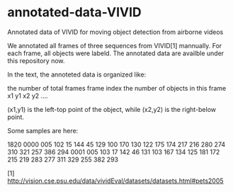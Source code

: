 annotated-data-VIVID
======================================================

Annotated data of VIVID for moving object detection from airborne videos

We annotated all frames of three sequences from VIVID[1] mannually. For each frame, all objects were labeld. The annotated data are availble under this repository now. 



In the text, the annoteted data is organized like:

the number of total frames
frame index  the number of objects in this frame
x1 y1 x2 y2
....


(x1,y1) is the left-top point of the object, while (x2,y2) is the right-below point.


Some samples are here: 

1820
0000 005
102 15 144 45
129 100 170 130
122 175 174 217
216 280 274 310
321 257 386 294
0001 005
103 17 142 46
131 103 167 134
125 181 172 215
219 283 277 311
329 255 382 293








[1] http://vision.cse.psu.edu/data/vividEval/datasets/datasets.html#pets2005 

